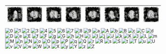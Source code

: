 
| ![j](+/j.gif) | ![u](+/u.gif) | ![n](+/n.gif) | ![g](+/g.gif) | ![u2](+/u2.gif) | ![l](+/l.gif) | ![e](+/e.gif) | ![r](+/r.gif) |
|---|---|---|---|---|---|---|---|

![0](https://user-images.githubusercontent.com/59083599/143682817-c3ff97a4-b320-4ca6-8b52-64ddd11e30c6.jpg)
![1](https://user-images.githubusercontent.com/59083599/143682820-a2a327dd-e3f1-4073-aba7-3ad1d1133cd2.jpg)
![2](https://user-images.githubusercontent.com/59083599/143682821-6e55a51e-aa04-4c85-a548-97058aecbecd.jpg)
![3](https://user-images.githubusercontent.com/59083599/143682823-a704052f-6d6f-4ca2-89bf-7ba667051fd4.jpg)
![4](https://user-images.githubusercontent.com/59083599/143682824-67b1a5c6-d9ef-4db5-b9ce-8d7d012cd16a.jpg)
![5](https://user-images.githubusercontent.com/59083599/143682825-e93dbde9-09f3-4b17-b90a-1e9c47571323.jpg)
![6](https://user-images.githubusercontent.com/59083599/143682826-e3361450-db49-4c5c-a02a-fc89eb4aba9d.jpg)
![7](https://user-images.githubusercontent.com/59083599/143682827-10b6b5e8-3e55-4b34-9bfb-8bf9286604f3.jpg)
![8](https://user-images.githubusercontent.com/59083599/143682828-d8d9fde2-8a2d-4dfb-9866-a538728307b9.jpg)
![9](https://user-images.githubusercontent.com/59083599/143682829-4506d5bf-8efb-4385-a5a0-b86dc7f9b172.jpg)
![a](https://user-images.githubusercontent.com/59083599/143682831-ab9d5232-fe0e-40b4-b478-97ecb49c1400.jpg)
![A](https://user-images.githubusercontent.com/59083599/143682833-39ac5b69-6a31-4a51-b86e-5229f2fd6e1c.jpg)
![b](https://user-images.githubusercontent.com/59083599/143682834-58ffbf18-2102-4d42-bfd7-1e84d27747f7.jpg)
![B](https://user-images.githubusercontent.com/59083599/143682836-4bfaec1e-ba1d-479d-8bc9-88645821b77a.jpg)
![c](https://user-images.githubusercontent.com/59083599/143682837-fa6ffb71-cf44-4367-837b-11220453f692.jpg)
![C](https://user-images.githubusercontent.com/59083599/143682838-fbc8093b-70b4-488f-ba88-467a626fcee3.jpg)
![d](https://user-images.githubusercontent.com/59083599/143682839-02a59659-8c98-4ce5-9c49-aacfb53d8893.jpg)
![D](https://user-images.githubusercontent.com/59083599/143682842-6205ef9b-7747-4494-85b5-29cae9695a6b.jpg)
![e](https://user-images.githubusercontent.com/59083599/143682844-267ea9f0-bdbf-49fe-b130-a3f6935b704c.jpg)
![E](https://user-images.githubusercontent.com/59083599/143682845-cf6fe822-aa12-40bb-9db4-e075d21f5758.jpg)
![f](https://user-images.githubusercontent.com/59083599/143682846-a03db2d9-b3fd-4738-96ba-49adce77c9b2.jpg)
![F](https://user-images.githubusercontent.com/59083599/143682847-ad265891-77bf-48fa-abf3-dc2963f6e620.jpg)
![g](https://user-images.githubusercontent.com/59083599/143682848-ac20d81b-9e62-49d8-aed5-5310d8ca0d96.jpg)
![G](https://user-images.githubusercontent.com/59083599/143682850-1ec66aab-da17-426c-9b18-20d5fd57332f.jpg)
![h](https://user-images.githubusercontent.com/59083599/143682851-cfc2254a-894e-4705-9a14-07a397a4f7a6.jpg)
![H](https://user-images.githubusercontent.com/59083599/143682853-4a4d1e5c-d1e0-4c78-8f81-ae92d411b032.jpg)
![i](https://user-images.githubusercontent.com/59083599/143682854-a7b258b4-5a76-4a18-9121-a4bd9940f5bb.jpg)
![I](https://user-images.githubusercontent.com/59083599/143682855-46f78af5-e93b-4dce-8246-aa8f131c0662.jpg)
![j](https://user-images.githubusercontent.com/59083599/143682856-f5afcc18-4523-4f5d-a384-b7b9a16812d3.jpg)
![J](https://user-images.githubusercontent.com/59083599/143682857-3d135d97-f1bb-420b-a96d-3f284b0d5486.jpg)
![k](https://user-images.githubusercontent.com/59083599/143682859-baf890a7-ae78-4c2b-ae51-8092faee5ba7.jpg)
![K](https://user-images.githubusercontent.com/59083599/143682860-7609d527-f2af-4218-96ad-3586a73b269d.jpg)
![l](https://user-images.githubusercontent.com/59083599/143682861-35894ec8-5a28-43f8-b730-3fa4b22c34ca.jpg)
![L](https://user-images.githubusercontent.com/59083599/143682862-6aab89c4-2a8f-4aa6-9a05-bd35b4c7b0fd.jpg)
![m](https://user-images.githubusercontent.com/59083599/143682863-330ff946-acc0-43f4-b6ec-1986a6a58c08.jpg)
![M](https://user-images.githubusercontent.com/59083599/143682865-6de44c03-a663-4ad5-bf62-d75b7a3fa5f2.jpg)
![n](https://user-images.githubusercontent.com/59083599/143682866-9de42166-e063-4ab4-87f3-e8cbad47a2e2.jpg)
![N](https://user-images.githubusercontent.com/59083599/143682867-8acfa2a0-73a6-4296-943c-34e4728c1bc3.jpg)
![o](https://user-images.githubusercontent.com/59083599/143682869-d326f6df-a965-4ebf-95f0-37dab6dcb397.jpg)
![O](https://user-images.githubusercontent.com/59083599/143682871-37ee6f57-dfab-4357-ad78-0d498d6418e1.jpg)
![p](https://user-images.githubusercontent.com/59083599/143682873-889aa077-9257-4a6e-accc-9f71ba0973ae.jpg)
![P](https://user-images.githubusercontent.com/59083599/143682875-58b3aad0-529d-47f6-bc57-28a732fcb0ee.jpg)
![q](https://user-images.githubusercontent.com/59083599/143682876-12f1039a-ec96-4ef1-84c6-9ccd937c1f26.jpg)
![Q](https://user-images.githubusercontent.com/59083599/143682877-c9f1ca84-c5df-4e08-aa66-1a657e28a095.jpg)
![r](https://user-images.githubusercontent.com/59083599/143682878-dd16a452-cdf0-4384-a0c4-50c4eaf6a6c1.jpg)
![R](https://user-images.githubusercontent.com/59083599/143682879-7a73eea0-450a-460d-b076-596ce6cd0341.jpg)
![s](https://user-images.githubusercontent.com/59083599/143682891-c823a440-a057-4b6f-8581-1c948d06df99.jpg)
![S](https://user-images.githubusercontent.com/59083599/143682894-5d306c6e-b64b-48cd-ad69-d5911be183e7.jpg)
![t](https://user-images.githubusercontent.com/59083599/143682895-19d3c35a-c255-42d6-a4f8-ac36757ae2ec.jpg)
![T](https://user-images.githubusercontent.com/59083599/143682896-127abfcd-d660-4b79-985f-80fd758e657f.jpg)
![u](https://user-images.githubusercontent.com/59083599/143682900-acdc619b-bac2-4da6-8e93-5ce174726bc0.jpg)
![U](https://user-images.githubusercontent.com/59083599/143682901-9b51c5b1-d0b1-4cab-9c99-6fd1c3163875.jpg)
![v](https://user-images.githubusercontent.com/59083599/143682902-4076aad7-846c-4696-a268-98c0e77b3b89.jpg)
![V](https://user-images.githubusercontent.com/59083599/143682903-23c52b73-66b1-40e8-9723-0c473b0eddfa.jpg)
![w](https://user-images.githubusercontent.com/59083599/143682904-53e74e35-fcd0-4e96-8570-a00d82184e48.jpg)
![W](https://user-images.githubusercontent.com/59083599/143682905-c719c1ed-842d-49c5-93de-cc063882cfec.jpg)
![x](https://user-images.githubusercontent.com/59083599/143682907-a3095914-f598-471c-abed-bffee3fd3309.jpg)
![X](https://user-images.githubusercontent.com/59083599/143682908-38942e35-f97e-4321-8aaa-17fac948196e.jpg)
![y](https://user-images.githubusercontent.com/59083599/143682909-965aaf17-f1bc-4c86-b2c9-3441540d7d0c.jpg)
![Y](https://user-images.githubusercontent.com/59083599/143682911-c0e8b073-4a93-4754-a827-8bb39dd3b762.jpg)
![z](https://user-images.githubusercontent.com/59083599/143682913-6a8dc119-4350-48f7-a1ef-a1e95dace73f.jpg)
![Z](https://user-images.githubusercontent.com/59083599/143682914-3f0d42b0-5bc2-4400-a335-2005e4fe1b0a.jpg)



<!---
| ![j2](+/j2.gif) | ![u+](+/u+.gif) | ![n2](+/n2.gif) | ![g2](+/g2.gif) | ![u2+](+/u2+.gif) | ![l2](+/l2.gif) | ![e3](+/e3.gif) | ![r2](+/r2.gif) |


<p align="center"><img src="profile.gif" alt="profile"></p>

<p align="center"><a href="https://github.com/ryo-ma/github-profile-trophy"><img src="https://github-profile-trophy.vercel.app/?username=junguler&amp;theme=onedark&amp;no-frame=true" alt="junguler&#39;s github trophies"></a>

![profile](profile.gif)

[![junguler's github trophies](https://github-profile-trophy.vercel.app/?username=junguler&theme=onedark&no-frame=true)](https://github.com/ryo-ma/github-profile-trophy)

[![junguler's github stats](https://github-readme-stats.vercel.app/api?username=junguler&theme=blue-green)](https://github.com/anuraghazra/github-readme-stats)
--->
